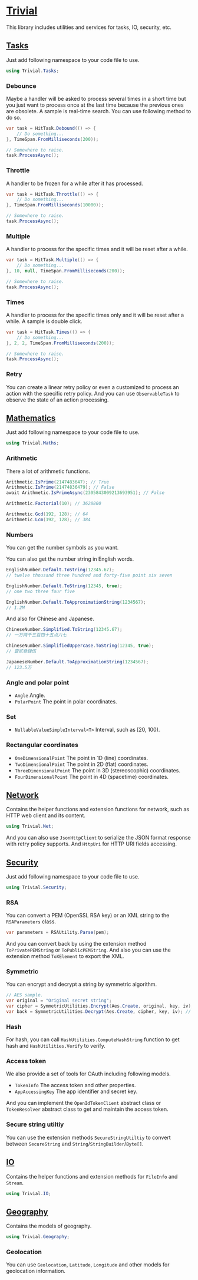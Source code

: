 ﻿# [Trivial](https://github.com/nuscien/trivial/wiki/core)

This library includes utilities and services for tasks, IO, security, etc.

## [Tasks](https://github.com/nuscien/trivial/wiki/tasks)

Just add following namespace to your code file to use.

```csharp
using Trivial.Tasks;
```

### Debounce

Maybe a handler will be asked to process several times in a short time but you just want to process once at the last time because the previous ones are obsolete. A sample is real-time search. You can use following method to do so.

```csharp
var task = HitTask.Debound(() => {
    // Do something...
}, TimeSpan.FromMilliseconds(200));

// Somewhere to raise.
task.ProcessAsync();
```

### Throttle

A handler to be frozen for a while after it has processed.

```csharp
var task = HitTask.Throttle(() => {
    // Do something...
}, TimeSpan.FromMilliseconds(10000));

// Somewhere to raise.
task.ProcessAsync();
```

### Multiple

A handler to process for the specific times and it will be reset after a while.

```csharp
var task = HitTask.Multiple(() => {
    // Do something...
}, 10, null, TimeSpan.FromMilliseconds(200));

// Somewhere to raise.
task.ProcessAsync();
```

### Times

A handler to process for the specific times only and it will be reset after a while. A sample is double click.

```csharp
var task = HitTask.Times(() => {
    // Do something...
}, 2, 2, TimeSpan.FromMilliseconds(200));

// Somewhere to raise.
task.ProcessAsync();
```

### Retry

You can create a linear retry policy or even a customized to process an action with the specific retry policy.
And you can use `ObservableTask` to observe the state of an action processing.

## [Mathematics](https://github.com/nuscien/trivial/wiki/maths)

Just add following namespace to your code file to use.

```csharp
using Trivial.Maths;
```

### Arithmetic

There a lot of arithmetic functions.

```csharp
Arithmetic.IsPrime(2147483647); // True
Arithmetic.IsPrime(21474836479); // False
await Arithmetic.IsPrimeAsync(2305843009213693951); // False

Arithmetic.Factorial(10); // 3628800

Arithmetic.Gcd(192, 128); // 64
Arithmetic.Lcm(192, 128); // 384
```

### Numbers

You can get the number symbols as you want.

You can also get the number string in English words.

```csharp
EnglishNumber.Default.ToString(12345.67);
// twelve thousand three hundred and forty-five point six seven

EnglishNumber.Default.ToString(12345, true);
// one two three four five

EnglishNumber.Default.ToApproximationString(1234567);
// 1.2M
```

And also for Chinese and Japanese.

```csharp
ChineseNumber.Simplified.ToString(12345.67);
// 一万两千三百四十五点六七

ChineseNumber.SimplifiedUppercase.ToString(12345, true);
// 壹贰叄肆伍

JapaneseNumber.Default.ToApproximationString(1234567);
// 123.5万
```

### Angle and polar point

- `Angle` Angle.
- `PolarPoint` The point in polar coordinates.

### Set

- `NullableValueSimpleInterval<T>` Interval, such as [20, 100).

### Rectangular coordinates

- `OneDimensionalPoint` The point in 1D (line) coordinates.
- `TwoDimensionalPoint` The point in 2D (flat) coordinates.
- `ThreeDimensionalPoint` The point in 3D (stereoscophic) coordinates.
- `FourDimensionalPoint` The point in 4D (spacetime) coordinates.

## [Network](https://github.com/nuscien/trivial/wiki/net)

Contains the helper functions and extension functions for network, such as HTTP web client and its content.

```csharp
using Trivial.Net;
```

And you can also use `JsonHttpClient` to serialize the JSON format response with retry policy supports.
And `HttpUri` for HTTP URI fields accessing.

## [Security](https://github.com/nuscien/trivial/wiki/security)

Just add following namespace to your code file to use.

```csharp
using Trivial.Security;
```
### RSA

You can convert a PEM (OpenSSL RSA key) or an XML string to the `RSAParameters` class.

```csharp
var parameters = RSAUtility.Parse(pem);
```

And you can convert back by using the extension method `ToPrivatePEMString` or `ToPublicPEMString`.
And also you can use the extension method `ToXElement` to export the XML.

### Symmetric

You can encrypt and decrypt a string by symmetric algorithm.

```csharp
// AES sample.
var original = "Original secret string";
var cipher = SymmetricUtilities.Encrypt(Aes.Create, original, key, iv);
var back = SymmetricUtilities.Decrypt(Aes.Create, cipher, key, iv); // back == original
```

### Hash

For hash, you can call `HashUtilities.ComputeHashString` function to get hash and `HashUtilities.Verify` to verify.

### Access token

We also provide a set of tools for OAuth including following models.

- `TokenInfo` The access token and other properties.
- `AppAccessingKey` The app identifier and secret key.

And you can implement the `OpenIdTokenClient` abstract class or `TokenResolver` abstract class to get and maintain the access token.

### Secure string utiltiy

You can use the extension methods `SecureStringUtiltiy` to convert between `SecureString` and `String`/`StringBuilder`/`Byte[]`.

## [IO](https://github.com/nuscien/trivial/wiki/io)

Contains the helper functions and extension methods for `FileInfo` and `Stream`.

```csharp
using Trivial.IO;
```

## [Geography](https://github.com/nuscien/trivial/wiki/geo)

Contains the models of geography.

```csharp
using Trivial.Geography;
```

### Geolocation

You can use `Geolocation`, `Latitude`, `Longitude` and other models for geolocation information.
